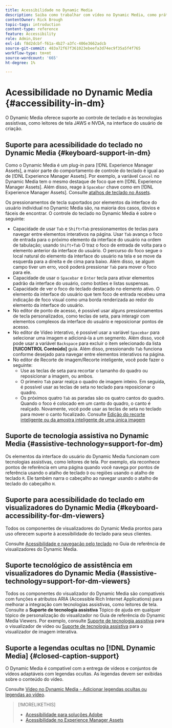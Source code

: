 ```yaml
---
title: Acessibilidade no Dynamic Media
description: Saiba como trabalhar com vídeo no Dynamic Media, como práticas recomendadas para codificação de vídeos, publicação de vídeos no YouTube e visualização de relatórios de vídeo. Saiba também como adicionar legendas ocultas, legendas ou marcadores de capítulo a vídeos.
contentOwner: Rick Brough
topic-tags: introduction
content-type: reference
feature: Accessibility
role: Admin,User
exl-id: f8d2dcbf-f61a-4b27-a3fc-406e3662adcb
source-git-commit: 483a72f67f361023ebeefa3d74ec9f35a5f4f765
workflow-type: tm+mt
source-wordcount: '665'
ht-degree: 1%

---
```


# Acessibilidade no Dynamic Media {#accessibility-in-dm}

O Dynamic Media oferece suporte ao controle de teclado e às tecnologias assistivas, como leitores de tela JAWS e NVDA, na interface do usuário de criação.

## Suporte para acessibilidade do teclado no Dynamic Media {#keyboard-support-in-dm}

Como o Dynamic Media é um plug-in para [!DNL Experience Manager Assets], a maior parte do comportamento de controle do teclado é igual ao de [!DNL Experience Manager Assets]. Por exemplo, a variável `Cancel` no Dynamic Media tem o mesmo destaque de foco que em [!DNL Experience Manager Assets]. Além disso, reage à `Spacebar` chave como em [!DNL Experience Manager Assets]. Consulte [atalhos de teclado no Assets](/help/assets/accessibility.md#keyboard-shortcuts).

Os pressionamentos de tecla suportados por elementos da interface do usuário individual no Dynamic Media são, na maioria dos casos, óbvios e fáceis de encontrar. O controle do teclado no Dynamic Media é sobre o seguinte:

* Capacidade de usar `Tab` e `Shift+Tab` pressionamentos de teclas para navegar entre elementos interativos na página.
Usar `Tab` avança o foco de entrada para o próximo elemento da interface do usuário na ordem de tabulação; usando `Shift+Tab` O traz o foco de entrada de volta para o elemento anterior da interface do usuário.
O percurso do foco segue o local natural do elemento da interface do usuário na tela e se move da esquerda para a direita e de cima para baixo. Além disso, se algum campo tiver um erro, você poderá pressionar `Tab` para mover o foco para ele.
* Capacidade de usar o `Spacebar` e `Enter` tecla para ativar elementos padrão da interface do usuário, como botões e listas suspensas.
* Capacidade de ver o foco do teclado destacado no elemento ativo. O elemento da interface do usuário que tem foco de entrada recebeu uma indicação de foco visual como uma borda renderizada ao redor do elemento da interface do usuário.
* No editor de ponto de acesso, é possível usar alguns pressionamentos de tecla personalizados, como teclas de seta, para interagir com elementos complexos da interface do usuário e reposicionar pontos de acesso.
* No editor de Vídeo interativo, é possível usar a variável `Spacebar` para selecionar uma imagem e adicioná-la a um segmento. Além disso, você pode usar a variável `Backspace` para excluir o item selecionado da lista **[!UICONTROL Conteúdo]** guia. Além disso, pressionando `Tab` funciona conforme desejado para navegar entre elementos interativos na página.
* No editor de Recorte de imagem/Recorte inteligente, você pode fazer o seguinte:
   * Use as teclas de seta para recortar o tamanho do quadro ou reposicionar a imagem, ou ambos.
   * O primeiro `Tab` parar realça o quadro de imagem inteiro. Em seguida, é possível usar as teclas de seta no teclado para reposicionar o quadro.
   * Os próximos quatro `Tab` as paradas são os quatro cantos do quadro. Quando o foco é colocado em um canto do quadro, o canto é realçado. Novamente, você pode usar as teclas de seta no teclado para mover o canto focalizado.
Consulte [Edição do recorte inteligente ou da amostra inteligente de uma única imagem](/help/assets/dynamic-media/image-profiles.md#editing-the-smart-crop-or-smart-swatch-of-a-single-image)

<!-- Keyboarding is the same because Dynamic Media is using the same UI library (Coral 3 (Experience Manager 6.5) or Coral Spectrum (in Skyline)) as entire Experience Manager Assets.  -->

<!-- In the Hotspot editor, Dynamic Media lets you use arrow keys to control the position of a hot spot. See [Carousel Banners](/help/assets/dynamic-media/carousel-banners.md#adding-hotspots-or-image-maps-to-an-image-banner) or [Interactive Images](/help/assets/dynamic-media/interactive-images.md#adding-hotspots-to-an-image-banner)  -->

<!-- I think we should definitely mention this in the DM-specific area of documentation for keyboard support. -->

<!-- I would not get into much of details of specific keyboard support logic of these editors. One of the reasons - chances are that accessibility support will receive Phase2-like attention, with more holistic approach. -->

## Suporte de tecnologia assistiva no Dynamic Media {#assistive-technology=support-for-dm}

Os elementos da interface do usuário do Dynamic Media funcionam com tecnologias assistivas, como leitores de tela. Por exemplo, ela reconhece pontos de referência em uma página quando você navega por pontos de referência usando o atalho de teclado `D` ou regiões usando o atalho de teclado `R`. Ele também narra o cabeçalho ao navegar usando o atalho de teclado do cabeçalho `H`.

## Suporte para acessibilidade do teclado em visualizadores do Dynamic Media {#keyboard-accessibility-for-dm-viewers}

Todos os componentes de visualizadores do Dynamic Media prontos para uso oferecem suporte à acessibilidade do teclado para seus clientes.

Consulte [Acessibilidade e navegação pelo teclado](https://experienceleague.adobe.com/docs/dynamic-media-developer-resources/library/c-keyboard-accessibility.html) no Guia de referência de visualizadores do Dynamic Media.

## Suporte tecnológico de assistência em visualizadores do Dynamic Media {#assistive-technology=support-for-dm-viewers}

Todos os componentes do visualizador do Dynamic Media são compatíveis com funções e atributos ARIA (Accessible Rich Internet Applications) para melhorar a integração com tecnologias assistivas, como leitores de tela.
Consulte a **Suporte de tecnologia assistiva** Tópico de ajuda em qualquer tópico de personalização do visualizador no Guia de referência do Dynamic Media Viewers. Por exemplo, consulte [Suporte de tecnologia assistiva](https://experienceleague.adobe.com/docs/dynamic-media-developer-resources/library/viewers-aem-assets-dmc/video/r-html5-video-viewer-20-assistive.html) para o visualizador de vídeo ou [Suporte de tecnologia assistiva](https://experienceleague.adobe.com/docs/dynamic-media-developer-resources/library/viewers-for-aem-assets-only/interactive-images/c-html5-aem-interactive-image-assistive.html#viewers-for-aem-assets-only) para o visualizador de imagem interativa.

## Suporte a legendas ocultas no [!DNL Dynamic Media] {#closed-caption-support}

O Dynamic Media é compatível com a entrega de vídeos e conjuntos de vídeos adaptáveis com legendas ocultas. As legendas devem ser exibidas sobre o conteúdo do vídeo.

Consulte [Vídeo no Dynamic Media - Adicionar legendas ocultas ou legendas ao vídeo](/help/assets/dynamic-media/video.md#adding-captions-to-video).


>[!MORELIKETHIS]
>
>* [Acessibilidade para soluções Adobe](https://www.adobe.com/accessibility.html)
>* [Acessibilidade no Experience Manager Assets](/help/assets/dynamic-media/accessibility-dm.md)
